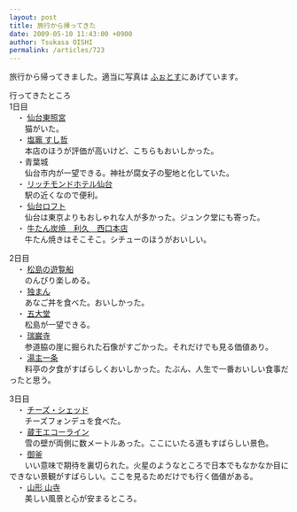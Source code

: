 ```yaml
---
layout: post
title: 旅行から帰ってきた
date: 2009-05-10 11:43:00 +0900
author: Tsukasa OISHI
permalink: /articles/723
---
```



旅行から帰ってきました。適当に写真は [ふぉとす](http://photosu.kaeruspoon.net/users/1/images)にあげています。  

行ってきたところ  
1日目  
　・ [仙台東照宮](http://sendai-toshogu.or.jp/)  
　　猫がいた。  
　・ [塩竈 すし哲](http://tabelog.com/miyagi/A0401/A040101/4000160/)  
　　本店のほうが評価が高いけど、こちらもおいしかった。  
　・青葉城  
　　仙台市内が一望できる。神社が腐女子の聖地と化していた。  
　・ [リッチモンドホテル仙台](http://richmondhotel.jp/sendai/)  
　　駅の近くなので便利。  
　・ [仙台ロフト](http://www.loft.co.jp/shop/sendai/)  
　　仙台は東京よりもおしゃれな人が多かった。ジュンク堂にも寄った。  
　・ [牛たん炭焼　利久　西口本店](http://tabelog.com/miyagi/A0401/A040101/4002679/)  
　　牛たん焼きはそこそこ。シチューのほうがおいしい。  

2日目  
　・ [松島の遊覧船](http://www.marubun-kisen.com/home.html)  
　　のんびり楽しめる。  
　・ [独まん](http://tabelog.com/miyagi/A0404/A040404/4000995/)  
　　あなご丼を食べた。おいしかった。  
　・ [五大堂](http://www.matsushima-kanko.com/midokoro/rekishi/godaido.html)  
　　松島が一望できる。  
　・ [瑞巌寺](http://www.zuiganji.or.jp/)  
　　参道脇の崖に掘られた石像がすごかった。それだけでも見る価値あり。  
　・ [湯主一条](http://www.ichijoh.co.jp/)  
　　料亭の夕食がすばらしくおいしかった。たぶん、人生で一番おいしい食事だったと思う。  

3日目  
　・ [チーズ・シェッド](http://tabelog.com/miyagi/A0402/A040201/4001924/)  
　　チーズフォンデュを食べた。  
　・ [蔵王エコーライン](http://www.zao-machi.com/)  
　　雪の壁が両側に数メートルあった。ここにいたる道もすばらしい景色。  
　・ [御釜](http://www.mapfan.com/kankou/kankouspotdetail.cgi?SPOTCODE=S14KIB8)  
　　いい意味で期待を裏切られた。火星のようなところで日本でもなかなか目にできない景観がすばらしい。ここを見るためだけでも行く価値がある。  
　・ [山形 山寺](http://www.kankou.yamagata.yamagata.jp/djst/ymdr/)  
　　美しい風景と心が安まるところ。  


